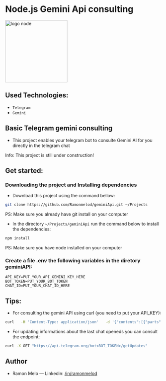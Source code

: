 # Node.js Gemini Api consulting

<div>
<img src="https://user-images.githubusercontent.com/25181517/183568594-85e280a7-0d7e-4d1a-9028-c8c2209e073c.png" alt="logo node" width="200" height="auto"> 
</div>

## Used Technologies:

- `Telegram`
- `Gemini`

## Basic Telegram gemini consulting

- This project enables your telegram bot to consulte Gemini AI for you directly in the telegram chat

Info: This project is still under construction!

## Get started:

### Downloading the project and Installing dependencies

- Download this project using the command bellow:

```sh
git clone https://github.com/Ramonmelod/geminiApi.git ~/Projects
```

PS: Make sure you already have git install on your computer

- In the directory `~/Projects/geminiApi` run the command below to install the dependencies:

```sh
npm install
```

PS: Make sure you have node installed on your computer

### Create a file .env the following variables in the diretory geminiAPI:

```
API_KEY=PUT_YOUR_API_GEMINI_KEY_HERE
BOT_TOKEN=PUT_YOUR_BOT_TOKEN
CHAT_ID=PUT_YOUR_CHAT_ID_HERE
```

## Tips:

- For consulting the gemini API using curl (you need to put your API_KEY):

```sh
curl   -H 'Content-Type: application/json'   -d '{"contents":[{"parts":[{"text":"give a code in python that makes a request to the endpoint generativelanguage.googleapis.com"}]}]}'   -X POST 'https://generativelanguage.googleapis.com/v1beta/models/gemini-1.5-flash-latest:generateContent?key=API_Key'
```

- For updating informations about the last chat openeds you can consult the endpoint:

```sh
curl -X GET "https://api.telegram.org/bot<BOT_TOKEN>/getUpdates"
```

## Author

- Ramon Melo — Linkedin: [/in/ramonmelod](https://www.linkedin.com/in/ramonmelod/)
